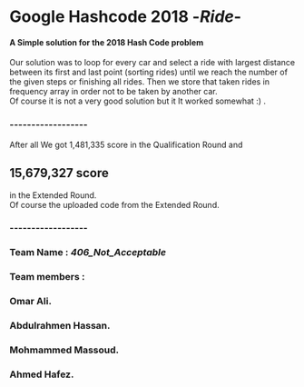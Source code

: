 # Google Hashcode 2018 -*Ride*-
#### A Simple solution for the 2018 Hash Code problem
Our solution was to loop for every car and select a ride with largest distance between its first and last point (sorting rides)
until we reach the number of the given steps or finishing all rides.
Then we store that taken rides in frequency array in order not to be taken by another car.<br>
Of course it is not a very good solution but it It worked somewhat :) .

### ------------------
After all We got 1,481,335 score in the Qualification Round and 
## 15,679,327 score
in the Extended Round.<br>
Of course the uploaded code from the Extended Round.

### ------------------
### Team Name : *406_Not_Acceptable*
### Team members :
### Omar Ali.
### Abdulrahmen Hassan.
### Mohmammed Massoud.
### Ahmed Hafez.
